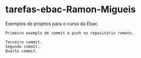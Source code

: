 # tarefas-ebac-Ramon-Migueis
  Exemplos de projetos para o curso da Ebac.

    Primeiro exemplo de commit e push no repositório remoto.

    Terceiro commit.
    Segundo commit.
    Quarto commit.